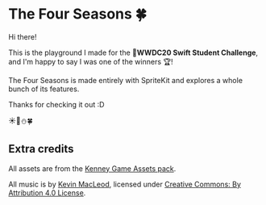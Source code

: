 # The Four Seasons 🍀

Hi there!

This is the playground I made for the **WWDC20 Swift Student Challenge**, and I'm happy to say I was one of the winners 🏆!

The Four Seasons is made entirely with SpriteKit and explores a whole bunch of its features.

Thanks for checking it out :D

☀️🍁⛄️🍀

 ## Extra credits
 
All assets are from the [Kenney Game Assets pack](https://kenney.nl).
 
All music is by [Kevin MacLeod](incompetech.com),
licensed under [Creative Commons: By Attribution 4.0 License](http://creativecommons.org/licenses/by/4.0/).
